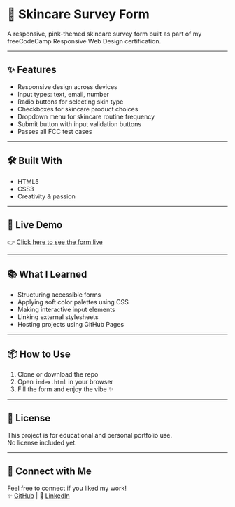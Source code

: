 # 💖 Skincare Survey Form

A responsive, pink-themed skincare survey form built as part of my freeCodeCamp Responsive Web Design certification.

---

## ✨ Features

- Responsive design across devices
- Input types: text, email, number
- Radio buttons for selecting skin type
- Checkboxes for skincare product choices
- Dropdown menu for skincare routine frequency
- Submit button with input validation buttons
-  Passes all FCC test cases

---

## 🛠️ Built With

- HTML5
- CSS3
- Creativity & passion

---

## 🚀 Live Demo

👉 [Click here to see the form live](https://deekshabiyani13.github.io/Survey-form/)

---

## 📚 What I Learned

- Structuring accessible forms
- Applying soft color palettes using CSS
- Making interactive input elements
- Linking external stylesheets
- Hosting projects using GitHub Pages

---

## 📦 How to Use

1. Clone or download the repo  
2. Open `index.html` in your browser  
3. Fill the form and enjoy the vibe ✨

---

## 📄 License

This project is for educational and personal portfolio use.  
No license included yet.

---

## 🌸 Connect with Me

Feel free to connect if you liked my work!  
✨ [GitHub](https://github.com/deekshabiyani13) | 💌 [LinkedIn](https://www.linkedin.com/in/deeksha-biyani-0aa7b9324)

